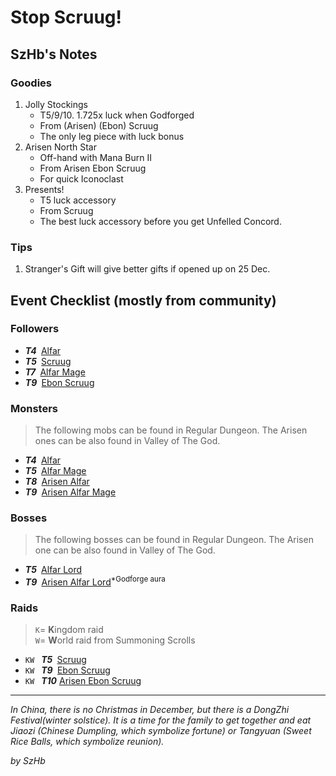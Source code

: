# Stop Scruug!

## SzHb's Notes

### Goodies

1. Jolly Stockings
   - T5/9/10. 1.725x luck when Godforged
   - From (Arisen) (Ebon) Scruug
   - The only leg piece with luck bonus
2. Arisen North Star
   - Off-hand with Mana Burn II
   - From Arisen Ebon Scruug
   - For quick Iconoclast
3. Presents!
   - T5 luck accessory
   - From Scruug
   - The best luck accessory before you get Unfelled Concord.

### Tips

1. Stranger's Gift will give better gifts if opened up on 25 Dec.

## Event Checklist (mostly from community)

### Followers

- ***T4&nbsp;*** [Alfar](https://codex.fqegg.top/#/codex/followers/alfar/)
- ***T5&nbsp;*** [Scruug](https://codex.fqegg.top/#/codex/followers/scruug/)
- ***T7&nbsp;*** [Alfar Mage](https://codex.fqegg.top/#/codex/followers/alfar-mage/)
- ***T9&nbsp;*** [Ebon Scruug](https://codex.fqegg.top/#/codex/followers/ebon-scruug/)

### Monsters

> The following mobs can be found in Regular Dungeon. The Arisen ones can be also found in Valley of The God.

- ***T4&nbsp;*** [Alfar](https://codex.fqegg.top/#/codex/monsters/alfar/)
- ***T5&nbsp;*** [Alfar Mage](https://codex.fqegg.top/#/codex/monsters/alfar-mage-fe8adf12/)
- ***T8&nbsp;*** [Arisen Alfar](https://codex.fqegg.top/#/codex/monsters/alfar-50af8af8/)
- ***T9&nbsp;*** [Arisen Alfar Mage](https://codex.fqegg.top/#/codex/monsters/alfar-mage/)
### Bosses

> The following bosses can be found in Regular Dungeon. The Arisen one can be also found in Valley of The God.

- ***T5&nbsp;*** [Alfar Lord](https://codex.fqegg.top/#/codex/bosses/alfar-lord/)
- ***T9&nbsp;*** [Arisen Alfar Lord](https://codex.fqegg.top/#/codex/bosses/arisen-alfar-lord/)<sup>*Godforge aura</sup>

### Raids

> `K`= **K**ingdom raid <br>
> `W`= **W**orld raid from Summoning Scrolls

- `KW ` ***T5&nbsp;*** [Scruug](https://codex.fqegg.top/#/codex/raids/scruug/)
- `KW ` ***T9&nbsp;*** [Ebon Scruug](https://codex.fqegg.top/#/codex/raids/ebon-scruug/)
- `KW ` ***T10*** [Arisen Ebon Scruug](https://codex.fqegg.top/#/codex/raids/arisen-ebon-scruug/)

---

*In China, there is no Christmas in December, but there is a DongZhi Festival(winter solstice). It is a time for the family to get together and eat Jiaozi (Chinese Dumpling, which symbolize fortune) or Tangyuan (Sweet Rice Balls, which symbolize reunion).*

*by SzHb*